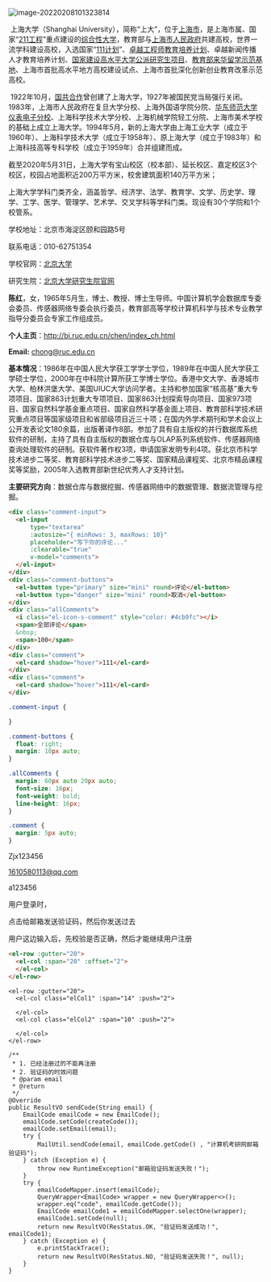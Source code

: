 ![image-20220208101323814](https://gitee.com/jxgitee/pictures/raw/master/img/202202081013904.png)





​         上海大学（Shanghai University），简称“上大”，位于[上海市](https://baike.baidu.com/item/上海市/127743)，是上海市属、国家“[211工程](https://baike.baidu.com/item/211工程/203547)”重点建设的[综合性大学](https://baike.baidu.com/item/综合性大学/5076820)，教育部与[上海市人民政府](https://baike.baidu.com/item/上海市人民政府/8624563)共建高校，世界一流学科建设高校，入选国家“[111计划](https://baike.baidu.com/item/111计划/10958807)”、[卓越工程师教育培养计划](https://baike.baidu.com/item/卓越工程师教育培养计划/4942299)、卓越新闻传播人才教育培养计划、[国家建设高水平大学公派研究生项目](https://baike.baidu.com/item/国家建设高水平大学公派研究生项目/819876)、[教育部来华留学示范基地](https://baike.baidu.com/item/教育部来华留学示范基地/19650396)、上海市首批高水平地方高校建设试点、上海市首批深化创新创业教育改革示范高校。

​         1922年10月，[国共合作](https://baike.baidu.com/item/国共合作/10588)曾创建了上海大学，1927年被国民党当局强行关闭。1983年，上海市人民政府在复旦大学分校、上海外国语学院分院、[华东师范大学仪表电子分校](https://baike.baidu.com/item/华东师范大学仪表电子分校/19723727)、上海科学技术大学分校、上海机械学院轻工分院、上海市美术学校的基础上成立上海大学。1994年5月，新的上海大学由上海工业大学（成立于1960年）、上海科学技术大学（成立于1958年）、原上海大学（成立于1983年）和上海科技高等专科学校（成立于1959年）合并组建而成。 

​         截至2020年5月31日，上海大学有宝山校区（校本部）、延长校区、嘉定校区3个校区，校园占地面积近200万平方米，校舍建筑面积140万平方米； 

​         上海大学学科门类齐全，涵盖哲学、经济学、法学、教育学、文学、历史学、理学、工学、医学、管理学、艺术学、交叉学科等学科门类。现设有30个学院和1个校管系。 





学校地址：北京市海淀区颐和园路5号

联系电话：010-62751354

学校官网：[北京大学](https://www.pku.edu.cn/)

研究生院：[北京大学研究生院官网](https://admission.pku.edu.cn/index.htm)



**陈红**，女，1965年5月生，博士、教授、博士生导师。中国计算机学会数据库专委会委员、传感器网络专委会执行委员，教育部高等学校计算机科学与技术专业教学指导分委员会专家工作组成员。

**个人主页**：http://bi.ruc.edu.cn/chen/index_ch.html

**Email:** chong@ruc.edu.cn

**基本情况**：1986年在中国人民大学获工学学士学位，1989年在中国人民大学获工学硕士学位，2000年在中科院计算所获工学博士学位。香港中文大学、香港城市大学、柏林洪堡大学、美国UIUC大学访问学者。主持和参加国家“核高基”重大专项项目、国家863计划重大专项项目、国家863计划探索导向项目、国家973项目、国家自然科学基金重点项目、国家自然科学基金面上项目、教育部科学技术研究重点项目等国家级项目和省部级项目近三十项；在国内外学术期刊和学术会议上公开发表论文180余篇，出版著译作8部。参加了具有自主版权的并行数据库系统软件的研制，主持了具有自主版权的数据仓库与OLAP系列系统软件、传感器网络查询处理软件的研制。获软件著作权3项，申请国家发明专利4项。获北京市科学技术进步二等奖、教育部科学技术进步二等奖、国家精品课程奖、北京市精品课程奖等奖励，2005年入选教育部新世纪优秀人才支持计划。

**主要研究方向**：数据仓库与数据挖掘、传感器网络中的数据管理、数据流管理与挖掘。





```html
<div class="comment-input">
  <el-input
      type="textarea"
      :autosize="{ minRows: 3, maxRows: 10}"
      placeholder="写下你的评论..."
      :clearable="true"
      v-model="comments">
  </el-input>
</div>
<div class="comment-buttons">
  <el-button type="primary" size="mini" round>评论</el-button>
  <el-button type="danger" size="mini" round>取消</el-button>
</div>
<div class="allComments">
  <i class="el-icon-s-comment" style="color: #4cb9fc"></i>
  <span>全部评论</span>
  &nbsp;
  <span>100</span>
</div>
<div class="comment">
  <el-card shadow="hover">111</el-card>
</div>
<div class="comment">
  <el-card shadow="hover">111</el-card>
</div>
```



```css
.comment-input {

}

.comment-buttons {
  float: right;
  margin: 10px auto;
}

.allComments {
  margin: 60px auto 20px auto;
  font-size: 16px;
  font-weight: bold;
  line-height: 16px;
}

.comment {
  margin: 5px auto;
}
```







Zjx123456

1610580113@qq.com

a123456





用户登录时，

点击给邮箱发送验证码，然后你发送过去

用户这边输入后，先校验是否正确，然后才能继续用户注册



```html
<el-row :gutter="20">
  <el-col :span="20" :offset="2">
  </el-col>
</el-row>
```





```
<el-row :gutter="20">
  <el-col class="elCol1" :span="14" :push="2">
    
  </el-col>
  <el-col class="elCol2" :span="10" :push="2">
    
  </el-col>
</el-row>
```





```
/**
 * 1. 已经注册过的不能再注册
 * 2. 验证码的时效问题
 * @param email
 * @return
 */
@Override
public ResultVO sendCode(String email) {
    EmailCode emailCode = new EmailCode();
    emailCode.setCode(createCode());
    emailCode.setEmail(email);
    try {
        MailUtil.sendCode(email, emailCode.getCode() , "计算机考研网邮箱验证码");
    } catch (Exception e) {
        throw new RuntimeException("邮箱验证码发送失败！");
    }
    try {
        emailCodeMapper.insert(emailCode);
        QueryWrapper<EmailCode> wrapper = new QueryWrapper<>();
        wrapper.eq("code", emailCode.getCode());
        EmailCode emailCode1 = emailCodeMapper.selectOne(wrapper);
        emailCode1.setCode(null);
        return new ResultVO(ResStatus.OK, "验证码发送成功！", emailCode1);
    } catch (Exception e) {
        e.printStackTrace();
        return new ResultVO(ResStatus.NO, "验证码发送失败！", null);
    }
}
```
